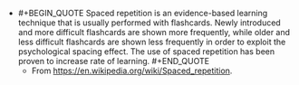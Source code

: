 -
  #+BEGIN_QUOTE
  Spaced repetition is an evidence-based learning technique that is usually performed with flashcards. Newly introduced and more difficult flashcards are shown more frequently, while older and less difficult flashcards are shown less frequently in order to exploit the psychological spacing effect. The use of spaced repetition has been proven to increase rate of learning.
  #+END_QUOTE
	- From https://en.wikipedia.org/wiki/Spaced_repetition.